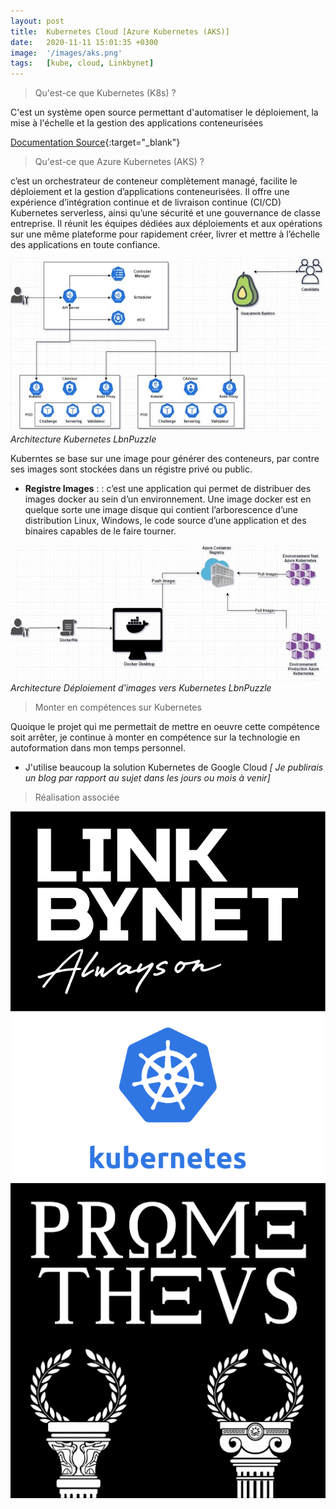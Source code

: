 ```yaml
---
layout: post
title:  Kubernetes Cloud [Azure Kubernetes (AKS)]
date:   2020-11-11 15:01:35 +0300
image:  '/images/aks.png'
tags:   [kube, cloud, Linkbynet]
---
```


> Qu'est-ce que Kubernetes (K8s) ?

C'est un système open source permettant d'automatiser le déploiement, la mise à l'échelle et la gestion des applications conteneurisées 

[ Documentation Source](https://kubernetes.io/fr/){:target="_blank"}

> Qu'est-ce que Azure Kubernetes (AKS) ?

c’est un orchestrateur de conteneur complètement managé, facilite le déploiement et la gestion d’applications conteneurisées. Il offre une expérience d’intégration continue et de livraison continue (CI/CD) Kubernetes serverless, ainsi qu’une sécurité et une gouvernance de classe entreprise. Il réunit les équipes dédiées aux déploiements et aux opérations sur une même plateforme pour rapidement créer, livrer et mettre à l’échelle des applications en toute confiance.

<div class="gallery-box">
  <div class="gallery">
    <img src="/images/kube.jpg" alt="Project">
  </div>
  <em>Architecture Kubernetes LbnPuzzle</em>
</div>

Kuberntes se base sur une image pour générer des conteneurs, par contre ses images sont stockées dans un régistre privé ou public.

- **Registre Images** : : c’est une application qui permet de distribuer des images docker au sein d’un environnement. Une image docker est en quelque sorte une image disque qui contient l’arborescence d’une distribution Linux, Windows, le code source d’une application et des binaires capables de le faire tourner.

<div class="gallery-box">
  <div class="gallery">
    <img src="/images/registre.jpg" alt="Project">
  </div>
  <em>Architecture Déploiement d'images vers Kubernetes LbnPuzzle</em>
</div>

> Monter en compétences sur Kubernetes

Quoique le projet qui me permettait de mettre en oeuvre cette compétence soit arrêter, je continue à monter en compétence sur la technologie en autoformation dans mon temps personnel. 

- J'utilise beaucoup la solution Kubernetes de Google Cloud *[ Je publirais un blog par rapport au sujet dans les jours ou mois à venir]*

> Réalisation associée

<div class="gallery-box">
  <div class="gallery">
    <a href="https://eugenemazamda-cloud.com/projects/ccoe-lbn" target="_blank"><img src="/images/lbn.png" alt="Project"></a>
    <a href="https://eugenemazamda-cloud.com/projects/lbnpuzzle" target="_blank"><img src="/images/kubernetes.png" alt="Project"></a>
    <a href="https://eugenemazamda-cloud.com/projects/prometheus" target="_blank"><img src="/images/prometheus.png" alt="Project"></a>
  </div>
</div>